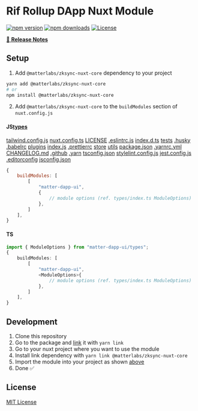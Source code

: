 # Rif Rollup DApp Nuxt Module

[![npm version][npm-version-src]][npm-version-href]
[![npm downloads][npm-downloads-src]][npm-downloads-href]
[![License][license-src]][license-href]

[📖 **Release Notes**](./CHANGELOG.md)

## Setup

1. Add `@matterlabs/zksync-nuxt-core` dependency to your project

```bash
yarn add @matterlabs/zksync-nuxt-core
# or
npm install @matterlabs/zksync-nuxt-core
```

2. Add `@matterlabs/zksync-nuxt-core` to the `buildModules` section of `nuxt.config.js`

#### JS[types](types)
[tailwind.config.js](tailwind.config.js)
[nuxt.config.ts](nuxt.config.ts)
[LICENSE](LICENSE)
[.eslintrc.js](.eslintrc.js)
[index.d.ts](index.d.ts)
[tests](tests)
[.husky](.husky)
[.babelrc](.babelrc)
[plugins](plugins)
[index.js](index.js)
[.prettierrc](.prettierrc)
[store](store)
[utils](utils)
[package.json](package.json)
[.yarnrc.yml](.yarnrc.yml)
[CHANGELOG.md](CHANGELOG.md)
[.github](.github)
[.yarn](.yarn)
[tsconfig.json](tsconfig.json)
[stylelint.config.js](stylelint.config.js)
[jest.config.js](jest.config.js)
[.editorconfig](.editorconfig)
[jsconfig.json](jsconfig.json)

```js
{
    buildModules: [
        [
            "matter-dapp-ui",
            {
                // module options (ref. types/index.ts ModuleOptions)
            },
        ]
    ],
}
```

#### TS

```ts
import { ModuleOptions } from "matter-dapp-ui/types";
{
    buildModules: [
        [
            "matter-dapp-ui",
            <ModuleOptions>{
                // module options (ref. types/index.ts ModuleOptions)
            },
        ]
    ],
}
```

## Development

1. Clone this repository
2. Go to the package and [link](https://classic.yarnpkg.com/en/docs/cli/link/) it with `yarn link`
3. Go to your nuxt project where you want to use the module
4. Install link dependency with `yarn link @matterlabs/zksync-nuxt-core`
5. Import the module into your project as shown [above](#setup)
6. Done ✅

## License

[MIT License](./LICENSE)

<!-- Badges -->

[npm-version-src]: https://img.shields.io/npm/v/@matterlabs/zksync-nuxt-core/latest.svg
[npm-version-href]: https://npmjs.com/package/@matterlabs/zksync-nuxt-core
[npm-downloads-src]: https://img.shields.io/npm/dm/@matterlabs/zksync-nuxt-core.svg
[npm-downloads-href]: https://npmjs.com/package/@matterlabs/zksync-nuxt-core
[license-src]: https://img.shields.io/npm/l/@matterlabs/zksync-nuxt-core.svg
[license-href]: https://npmjs.com/package/@matterlabs/zksync-nuxt-core
